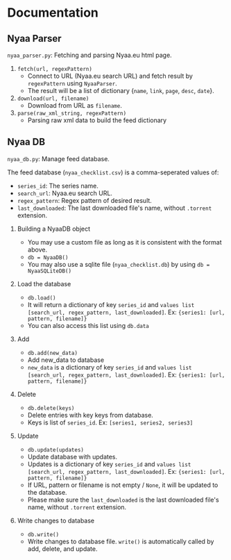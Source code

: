 Documentation
=============

Nyaa Parser
----------------

`nyaa_parser.py`: Fetching and parsing Nyaa.eu html page.

1. `fetch(url, regexPattern)`
   - Connect to URL (Nyaa.eu search URL) and fetch result by `regexPattern` using `NyaaParser`.
   - The result will be a list of dictionary {`name`, `link`, `page`, `desc`, `date`}.
2. `download(url, filename)`
   - Download from URL as `filename`.
3. `parse(raw_xml_string, regexPattern)`
   - Parsing raw xml data to build the feed dictionary

Nyaa DB
-----

`nyaa_db.py`: Manage feed database.

The feed database (`nyaa_checklist.csv`) is a comma-seperated values of:

- `series_id`: The series name.
- `search_url`: Nyaa.eu search URL.
- `regex_pattern`: Regex pattern of desired result.
- `last_downloaded`: The last downloaded file's name, without `.torrent` extension.


1. Building a NyaaDB object
   - You may use a custom file as long as it is consistent with the format above.
   - `db = NyaaDB()`
   - You may also use a sqlite file (`nyaa_checklist.db`) by using `db = NyaaSQLiteDB()`

2. Load the database
   - `db.load()`
   - It will return a dictionary of key `series_id` and `values list [search_url, regex_pattern, last_downloaded]`. Ex: `{series1: [url, pattern, filename]}`
   - You can also access this list using `db.data`

3. Add
   - `db.add(new_data)`
   - Add new_data to database
   - `new_data` is a dictionary of key `series_id` and `values list [search_url, regex_pattern, last_downloaded]`. Ex: `{series1: [url, pattern, filename]}`

4. Delete
   - `db.delete(keys)`
   - Delete entries with key keys from database.
   - Keys is list of `series_id`. Ex: `[series1, series2, series3]`

5. Update
   - `db.update(updates)`
   - Update database with updates.
   - Updates is a dictionary of key `series_id` and `values list [search_url, regex_pattern, last_downloaded]`. Ex: `{series1: [url, pattern, filename]}`
   - If URL, pattern or filename is not empty / `None`, it will be updated to the database.
   - Please make sure the `last_downloaded` is the last downloaded file's name, without `.torrent` extension.

4. Write changes to database
   - `db.write()`
   - Write changes to database file. `write()` is automatically called by add, delete, and update.

